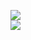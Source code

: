 [![](https://img.shields.io/badge/Made%20With-Github%20Spray-lightgrey.svg?style=for-the-badge&logo=github)](https://github.com/Annihil/github-spray#5682)  
[![](https://i.imgur.com/2DrTn0Z.gif)](https://github.com/Annihil/github-spray)